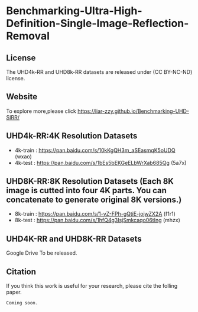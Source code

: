 # Benchmarking-Ultra-High-Definition-Single-Image-Reflection-Removal

## License

The UHD4k-RR and UHD8k-RR datasets are released under (CC BY-NC-ND) license.

## Website
To explore more,please click https://liar-zzy.github.io/Benchmarking-UHD-SIRR/

## UHD4k-RR:4K Resolution Datasets

- 4k-train : https://pan.baidu.com/s/10kKgQH3m_aSEasmqK5oUDQ (wxao)
- 4k-test   : https://pan.baidu.com/s/1bEs5bEKGeELbWrXab685Qg (5a7x)

## UHD8K-RR:8K Resolution Datasets (Each 8K image is cutted into four 4K parts. You can concatenate to generate original 8K versions.)

- 8k-train : https://pan.baidu.com/s/1-vZ-FPh-gQtiE-jojwZX2A (f1r1)
- 8k-test   : https://pan.baidu.com/s/1hfQ4g3IsjSmkcaqo06tIng (mhzx)

## UHD4K-RR and UHD8K-RR Datasets

Google Drive To be released.

## Citation

If you think this work is useful for your research, please cite the folling paper.

```
Coming soon.

```
